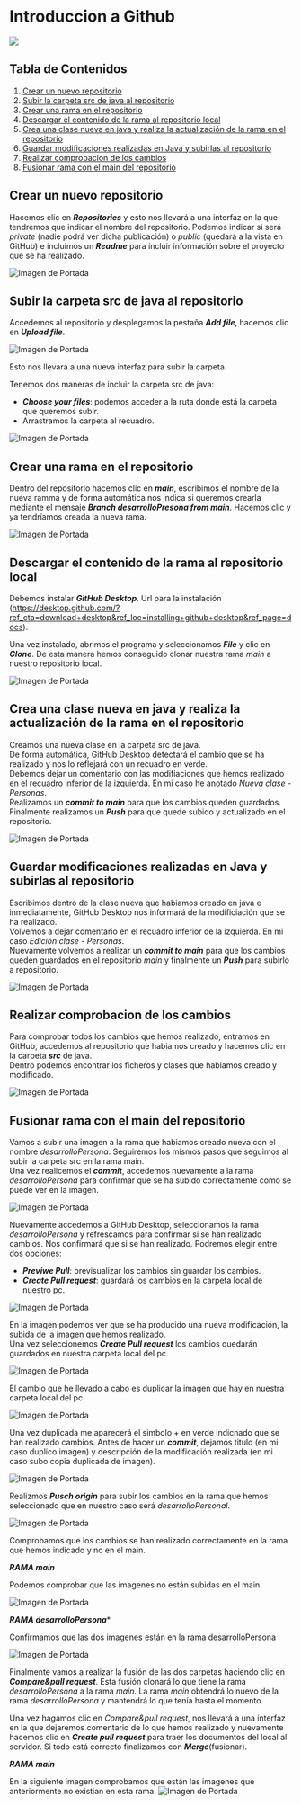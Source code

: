 
# Introduccion a Github 
![](https://cdn.icon-icons.com/icons2/844/PNG/512/Github_icon-icons.com_67091.png)

## Tabla de Contenidos

1. [Crear un nuevo repositorio](#crear-un-nuevo-repositorio)
2. [Subir la carpeta src de java al repositorio](#subir-la-carpeta-src-de-java-al-repositorio)
3. [Crear una rama en el repositorio](#crear-una-rama-en-el-repositorio)
4. [Descargar el contenido de la rama al repositorio local](#descargar-el-contenido-de-la-rama-al-repositorio-local)
5. [Crea una clase nueva en java y realiza la actualización de la rama en el repositorio](#crea-una-clase-nueva-y-realiza-la-actualización-de-la-rama-en-el-repositorio)
6. [Guardar modificaciones realizadas en Java y subirlas al repositorio](#guardar-modificaciones-realizadas-en-java-y-subirlas-al-repositorio)
7. [Realizar comprobacion de los cambios](Realizar-comprobacion-de-los-cambios)
8. [Fusionar rama con el main del repositorio](#fusionar-rama-con-el-main-del-repositorio)

## Crear un nuevo repositorio

Hacemos clic en ***Repositories*** y esto nos llevará a una interfaz en la que tendremos que indicar el nombre del repositorio.
Podemos indicar si será *private* (nadie podrá ver dicha publicación) o *public* (quedará a la vista en GitHub) e incluimos un ***Readme*** para incluir información sobre el proyecto que se ha realizado.


![Imagen de Portada](imagenes/Imagen1.png)

## Subir la carpeta src de java al repositorio

Accedemos al repositorio y desplegamos la pestaña ***Add file***, hacemos clic en ***Upload file***.

![Imagen de Portada](imagenes/Imagen2.png)

Esto nos llevará a una nueva interfaz para subir la carpeta.

Tenemos dos maneras de incluir la carpeta src de java:
  - ***Choose your files***: podemos acceder a la ruta donde está la carpeta que queremos subir.
  - Arrastramos la carpeta al recuadro.

![Imagen de Portada](imagenes/nueva.jpg)


## Crear una rama en el repositorio

Dentro del repositorio hacemos clic en ***main***, escribimos el nombre de la nueva ramma y de forma automática nos indica si queremos crearla mediante el mensaje ***Branch desarrolloPresona from main***. Hacemos clic y ya tendríamos creada la nueva rama.

![Imagen de Portada](imagenes/Imagen3.png)

## Descargar el contenido de la rama al repositorio local

Debemos instalar ***GitHub Desktop***. Url para la instalación (https://desktop.github.com/?ref_cta=download+desktop&ref_loc=installing+github+desktop&ref_page=docs).

Una vez instalado, abrimos el programa y seleccionamos ***File*** y clic en ***Clone***. De esta manera hemos conseguido clonar nuestra rama *main* a nuestro repositorio local.

![Imagen de Portada](imagenes/Imagen4.png)

## Crea una clase nueva en java y realiza la actualización de la rama en el repositorio

Creamos una nueva clase en la carpeta src de java.  
De forma automática, GitHub Desktop detectará el cambio que se ha realizado y nos lo reflejará con un recuadro en verde.  
Debemos dejar un comentario con las modifiaciones que hemos realizado en el recuadro inferior de la izquierda. En mi caso he anotado *Nueva clase - Personas*.  
Realizamos un ***commit to main*** para que los cambios queden guardados.  
Finalmente realizamos un ***Push*** para que quede subido y actualizado en el repositorio.  

![Imagen de Portada](imagenes/Imagen5.png)

## Guardar modificaciones realizadas en Java y subirlas al repositorio

Escribimos dentro de la clase nueva que habiamos creado en java e inmediatamente, GitHub Desktop nos informará de la modificiación que se ha realizado.  
Volvemos a dejar comentario en el recuadro inferior de la izquierda. En mi caso *Edición clase - Personas*.  
Nuevamente volvemos a realizar un ***commit to main*** para que los cambios queden guardados en el repositorio *main* y finalmente un ***Push*** para subirlo a repositorio.

![Imagen de Portada](imagenes/Imagen6.png)

## Realizar comprobacion de los cambios

Para comprobar todos los cambios que hemos realizado, entramos en GitHub, accedemos al repositorio que habiamos creado y hacemos clic en la carpeta ***src*** de java.  
Dentro podemos encontrar los ficheros y clases que habiamos creado y modificado.

![Imagen de Portada](imagenes/Imagen7.png)

## Fusionar rama con el main del repositorio

Vamos a subir una imagen a la rama que habiamos creado nueva con el nombre *desarrolloPersona*. Seguiremos los mismos pasos que seguimos al subir la carpeta src en la rama main.  
Una vez realicemos el ***commit***, accedemos nuevamente a la rama *desarrolloPersona* para confirmar que se ha subido correctamente como se puede ver en la imagen.

![Imagen de Portada](imagenes/Imagen8.png)

Nuevamente accedemos a GitHub Desktop, seleccionamos la rama *desarrolloPersona* y refrescamos para confirmar si se han realizado cambios. Nos confirmará que si se han realizado.
Podremos elegir entre dos opciones:
  - ***Previwe Pull***: previsualizar los cambios sin guardar los cambios.
  - ***Create Pull request***: guardará los cambios en la carpeta local de nuestro pc.

![Imagen de Portada](imagenes/Imagen9.png)

En la imagen podemos ver que se ha producido una nueva modificación, la subida de la imagen que hemos realizado.  
Una vez seleccionemos ***Create Pull request*** los cambios quedarán guardados en nuestra carpeta local del pc.

![Imagen de Portada](imagenes/Imagen10.png)

El cambio que he llevado a cabo es duplicar la imagen que hay en nuestra carpeta local del pc.

![Imagen de Portada](imagenes/Imagen10.png)


Una vez duplicada me aparecerá el simbolo + en verde indicnado que se han realizado cambios.
Antes de hacer un ***commit***, dejamos titulo (en mi caso duplico imagen) y descripción de la modificación realizada (en mi caso subo copia duplicada de imagen).

![Imagen de Portada](imagenes/Imagen11.png)

Realizmos ***Pusch origin*** para subir los cambios en la rama que hemos seleccionado que en nuestro caso será *desarrolloPersonal*.

![Imagen de Portada](imagenes/Imagen12.png)

Comprobamos que los cambios se han realizado correctamente en la rama que hemos indicado y no en el main.

***RAMA main***

Podemos comprobar que las imagenes no están subidas en el main.

![Imagen de Portada](imagenes/Imagen13.png)

***RAMA desarrolloPersona****

Confirmamos que las dos imagenes están en la rama desarrolloPersona

![Imagen de Portada](imagenes/Imagen14.png)

Finalmente vamos a realizar la fusión de las dos carpetas haciendo clic en ***Compare&pull request***.
Esta fusión clonará lo que tiene la rama *desarrolloPersona* a la rama *main*.
La rama *main* obtendrá lo nuevo de la rama *desarrolloPersona* y mantendrá lo que tenía hasta el momento.

Una vez hagamos clic en *Compare&pull request*, nos llevará a una interfaz en la que dejaremos comentario de lo que hemos realizado y nuevamente hacemos clic en ***Create pull request*** para traer los documentos del local al servidor.
Si todo está correcto finalizamos con ***Merge***(fusionar).

***RAMA main***

En la siguiente imagen comprobamos que están las imagenes que anteriormente no existian en esta rama.
![Imagen de Portada](imagenes/Imagen15.png)
